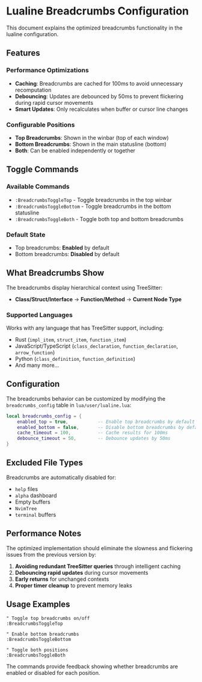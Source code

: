 # Lualine Breadcrumbs Configuration

This document explains the optimized breadcrumbs functionality in the lualine configuration.

## Features

### Performance Optimizations
- **Caching**: Breadcrumbs are cached for 100ms to avoid unnecessary recomputation
- **Debouncing**: Updates are debounced by 50ms to prevent flickering during rapid cursor movements
- **Smart Updates**: Only recalculates when buffer or cursor line changes

### Configurable Positions
- **Top Breadcrumbs**: Shown in the winbar (top of each window)
- **Bottom Breadcrumbs**: Shown in the main statusline (bottom)
- **Both**: Can be enabled independently or together

## Toggle Commands

### Available Commands
- `:BreadcrumbsToggleTop` - Toggle breadcrumbs in the top winbar
- `:BreadcrumbsToggleBottom` - Toggle breadcrumbs in the bottom statusline  
- `:BreadcrumbsToggleBoth` - Toggle both top and bottom breadcrumbs

### Default State
- Top breadcrumbs: **Enabled** by default
- Bottom breadcrumbs: **Disabled** by default

## What Breadcrumbs Show

The breadcrumbs display hierarchical context using TreeSitter:
- **Class/Struct/Interface** → **Function/Method** → **Current Node Type**

### Supported Languages
Works with any language that has TreeSitter support, including:
- Rust (`impl_item`, `struct_item`, `function_item`)
- JavaScript/TypeScript (`class_declaration`, `function_declaration`, `arrow_function`)
- Python (`class_definition`, `function_definition`)
- And many more...

## Configuration

The breadcrumbs behavior can be customized by modifying the `breadcrumbs_config` table in `lua/user/lualine.lua`:

```lua
local breadcrumbs_config = {
    enabled_top = true,           -- Enable top breadcrumbs by default
    enabled_bottom = false,       -- Disable bottom breadcrumbs by default
    cache_timeout = 100,          -- Cache results for 100ms
    debounce_timeout = 50,        -- Debounce updates by 50ms
}
```

## Excluded File Types

Breadcrumbs are automatically disabled for:
- `help` files
- `alpha` dashboard
- Empty buffers
- `NvimTree`
- `terminal` buffers

## Performance Notes

The optimized implementation should eliminate the slowness and flickering issues from the previous version by:

1. **Avoiding redundant TreeSitter queries** through intelligent caching
2. **Debouncing rapid updates** during cursor movements
3. **Early returns** for unchanged contexts
4. **Proper timer cleanup** to prevent memory leaks

## Usage Examples

```vim
" Toggle top breadcrumbs on/off
:BreadcrumbsToggleTop

" Enable bottom breadcrumbs
:BreadcrumbsToggleBottom

" Toggle both positions
:BreadcrumbsToggleBoth
```

The commands provide feedback showing whether breadcrumbs are enabled or disabled for each position.